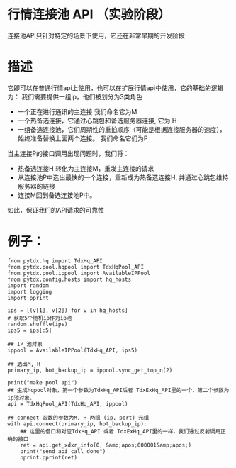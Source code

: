 
# 行情连接池 API （实验阶段）

连接池API只针对特定的场景下使用，它还在非常早期的开发阶段

# 描述

它即可以在普通行情api上使用，也可以在扩展行情api中使用，它的基础的逻辑为： 我们需要提供一组ip，他们被划分为3类角色

- 一个正在进行通讯的主连接 我们命名它为M
- 一个热备选连接，它通过心跳包和备选服务器连接, 它为 H
- 一组备选连接池，它们周期性的重拍顺序（可能是根据连接服务器的速度），始终准备替换上面两个连接。 我们命名它们为P

当主连接P的接口调用出现问题时，我们将：

- 热备选连接H 转化为主连接M，重发主连接的请求
- 从连接池P中选出最快的一个连接，重新成为热备选连接H, 并通过心跳包维持服务器的链接
- 连接M回到备选连接池P中。

如此，保证我们的API请求的可靠性

# 例子：

```
from pytdx.hq import TdxHq_API
from pytdx.pool.hqpool import TdxHqPool_API
from pytdx.pool.ippool import AvailableIPPool
from pytdx.config.hosts import hq_hosts
import random
import logging
import pprint

ips = [(v[1], v[2]) for v in hq_hosts]
# 获取5个随机ip作为ip池
random.shuffle(ips)
ips5 = ips[:5]

## IP 池对象
ippool = AvailableIPPool(TdxHq_API, ips5)

## 选出M, H
primary_ip, hot_backup_ip = ippool.sync_get_top_n(2)

print("make pool api")
## 生成hqpool对象，第一个参数为TdxHq_API后者 TdxExHq_API里的一个，第二个参数为ip池对象。
api = TdxHqPool_API(TdxHq_API, ippool)

## connect 函数的参数为M, H 两组 (ip, port) 元组
with api.connect(primary_ip, hot_backup_ip):
    ## 这里的借口和对应TdxHq_API 或者 TdxExHq_API里的一样，我们通过反射调用正确的接口
    ret = api.get_xdxr_info(0, &amp;apos;000001&amp;apos;)
    print("send api call done")
    pprint.pprint(ret)

```
